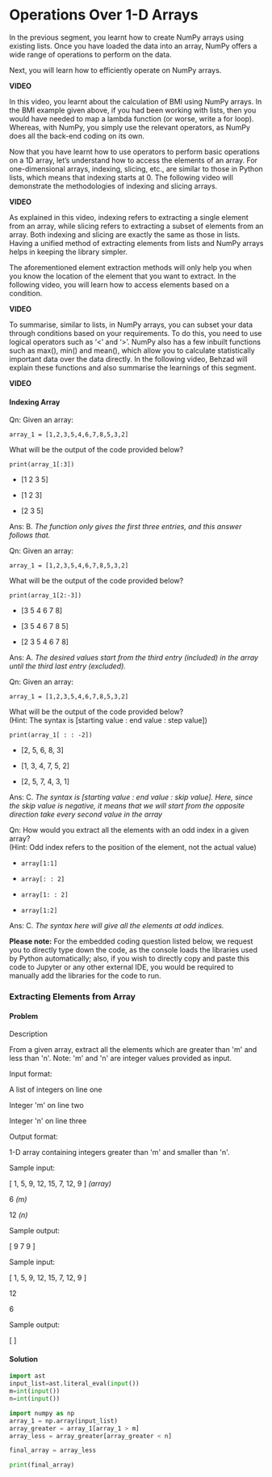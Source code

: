 # Operations Over 1-D Arrays

In the previous segment, you learnt how to create NumPy arrays using existing lists. Once you have loaded the data into an array, NumPy offers a wide range of operations to perform on the data.

Next, you will learn how to efficiently operate on NumPy arrays. 

**VIDEO**

In this video, you learnt about the calculation of BMI using NumPy arrays. In the BMI example given above, if you had been working with lists, then you would have needed to map a lambda function (or worse, write a for loop). Whereas, with NumPy, you simply use the relevant operators, as NumPy does all the back-end coding on its own. 

Now that you have learnt how to use operators to perform basic operations on a 1D array, let’s understand how to access the elements of an array. For one-dimensional arrays, indexing, slicing, etc., are similar to those in Python lists, which means that indexing starts at 0. The following video will demonstrate the methodologies of indexing and slicing arrays. 

**VIDEO**

As explained in this video, indexing refers to extracting a single element from an array, while slicing refers to extracting a subset of elements from an array. Both indexing and slicing are exactly the same as those in lists. Having a unified method of extracting elements from lists and NumPy arrays helps in keeping the library simpler. 

The aforementioned element extraction methods will only help you when you know the location of the element that you want to extract. In the following video, you will learn how to access elements based on a condition.

**VIDEO**

To summarise, similar to lists, in NumPy arrays, you can subset your data through conditions based on your requirements. To do this, you need to use logical operators such as ‘<’ and ‘>’. NumPy also has a few inbuilt functions such as max(), min() and mean(), which allow you to calculate statistically important data over the data directly. In the following video, Behzad will explain these functions and also summarise the learnings of this segment.

**VIDEO**

#### Indexing Array

Qn: Given an array:

`array_1 = [1,2,3,5,4,6,7,8,5,3,2]`

What will be the output of the code provided below?

`print(array_1[:3])`

- [1 2 3 5]

- [1 2 3]

- [2 3 5]

Ans: B. _The function only gives the first three entries, and this answer follows that._  

Qn: Given an array:

`array_1 = [1,2,3,5,4,6,7,8,5,3,2]`

What will be the output of the code provided below?

`print(array_1[2:-3])`

- [3 5 4 6 7 8] 

- [3 5 4 6 7 8 5] 

- [2 3 5 4 6 7 8]

Ans: A. _The desired values start from the third entry (included) in the array until the third last entry (excluded)._

Qn: Given an array:

`array_1 = [1,2,3,5,4,6,7,8,5,3,2]`

What will be the output of the code provided below?  
(Hint: The syntax is [starting value : end value : step value])

`print(array_1[ : : -2])`

- [2, 5, 6, 8, 3] 

- [1, 3, 4, 7, 5, 2] 

- [2, 5, 7, 4, 3, 1] 

Ans: C. _The syntax is [starting value : end value : skip value]. Here, since the skip value is negative, it means that we will start from the opposite direction take every second value in the array_

Qn: How would you extract all the elements with an odd index in a given array?  
(Hint: Odd index refers to the position of the element, not the actual value)

- `array[1:1] `

- `array[: : 2] `

- `array[1: : 2] `

- `array[1:2]`

Ans: C. _The syntax here will give all the elements at odd indices._

**Please note:** For the embedded coding question listed below, we request you to directly type down the code, as the console loads the libraries used by Python automatically; also, if you wish to directly copy and paste this code to Jupyter or any other external IDE, you would be required to manually add the libraries for the code to run.

### Extracting Elements from Array

#### Problem

Description

From a given array, extract all the elements which are greater than 'm' and less than 'n'. Note: 'm' and 'n' are integer values provided as input.

Input format:

A list of integers on line one

Integer 'm' on line two

Integer 'n' on line three

Output format:

1-D array containing integers greater than 'm' and smaller than 'n'.

Sample input:

[ 1, 5, 9, 12, 15, 7, 12, 9 ] *(array)*

6 *(m)*

12 *(n)*

Sample output:

[ 9 7 9 ]

Sample input:

[ 1, 5, 9, 12, 15, 7, 12, 9 ]

12

6

Sample output:

[ ]

#### Solution

```python
import ast 
input_list=ast.literal_eval(input())
m=int(input())
n=int(input())

import numpy as np
array_1 = np.array(input_list)
array_greater = array_1[array_1 > m]
array_less = array_greater[array_greater < n]

final_array = array_less

print(final_array)
```
